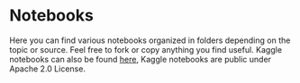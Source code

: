 # Notebooks

Here you can find various notebooks organized in folders depending on the topic or source. Feel free to fork or copy anything you find useful. Kaggle notebooks can also be found [here](https://www.kaggle.com/aramos/code), Kaggle notebooks are public under Apache 2.0 License.
